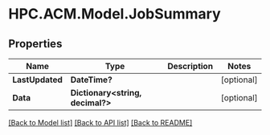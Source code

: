 # HPC.ACM.Model.JobSummary
## Properties

Name | Type | Description | Notes
------------ | ------------- | ------------- | -------------
**LastUpdated** | **DateTime?** |  | [optional] 
**Data** | **Dictionary&lt;string, decimal?&gt;** |  | [optional] 

[[Back to Model list]](../README.md#documentation-for-models) [[Back to API list]](../README.md#documentation-for-api-endpoints) [[Back to README]](../README.md)


